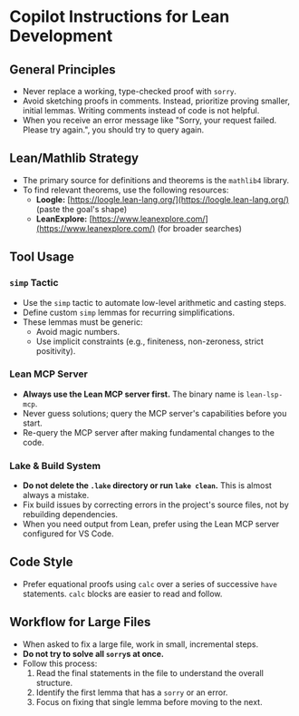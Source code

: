 # Copilot Instructions for Lean Development

## General Principles
- Never replace a working, type-checked proof with `sorry`.
- Avoid sketching proofs in comments. Instead, prioritize proving smaller, initial lemmas. Writing comments instead of code is not helpful.
- When you receive an error message like "Sorry, your request failed. Please try again.", you should try to query again.

## Lean/Mathlib Strategy
- The primary source for definitions and theorems is the `mathlib4` library.
- To find relevant theorems, use the following resources:
  - **Loogle:** [https://loogle.lean-lang.org/](https://loogle.lean-lang.org/) (paste the goal's shape)
  - **LeanExplore:** [https://www.leanexplore.com/](https://www.leanexplore.com/) (for broader searches)

## Tool Usage 

### `simp` Tactic
- Use the `simp` tactic to automate low-level arithmetic and casting steps.
- Define custom `simp` lemmas for recurring simplifications.
- These lemmas must be generic:
  - Avoid magic numbers.
  - Use implicit constraints (e.g., finiteness, non-zeroness, strict positivity).

### Lean MCP Server
- **Always use the Lean MCP server first.** The binary name is `lean-lsp-mcp`.
- Never guess solutions; query the MCP server's capabilities before you start.
- Re-query the MCP server after making fundamental changes to the code.

### Lake & Build System
- **Do not delete the `.lake` directory or run `lake clean`.** This is almost always a mistake.
- Fix build issues by correcting errors in the project's source files, not by rebuilding dependencies.
- When you need output from Lean, prefer using the Lean MCP server configured for VS Code.

## Code Style
- Prefer equational proofs using `calc` over a series of successive `have` statements. `calc` blocks are easier to read and follow.

## Workflow for Large Files
- When asked to fix a large file, work in small, incremental steps.
- **Do not try to solve all `sorry`s at once.**
- Follow this process:
  1. Read the final statements in the file to understand the overall structure.
  2. Identify the first lemma that has a `sorry` or an error.
  3. Focus on fixing that single lemma before moving to the next.